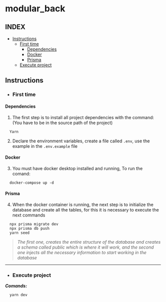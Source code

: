# modular_back

## INDEX
- [Instructions](#instructions)
  - [First time](#first-time)
    - [Dependencies](#dependencies)
    - [Docker](#docker)
    - [Prisma](#prisma)
  - [Execute project](#execute-project)


## Instructions

 * ### First time
#### Dependencies
1. The first step is to install all project dependencies with the command: (You have to be in the source path of the project)
~~~
  Yarn
~~~
2. Declare the environment variables, create a file called ```.env```, use the example in the ```.env.example``` file
#### Docker  
3. You must have docker desktop installed and running, To run the comand:
~~~
  docker-compose up -d
~~~
#### Prisma
4. When the docker container is running, the next step is to initialize the database and create all the tables, for this it is necessary to execute the next commands
~~~
  npx prisma migrate dev
  npx prisma db push
  yarn seed
~~~
>  _The first one, creates the entire structure of the database and creates a schema called public which is where it will work, and the second one injects all the necessary information to start working in the database_ 

---

 * ### Execute project
***Comands:***
~~~
  yarn dev
~~~
